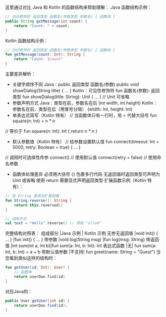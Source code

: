 这里通过对比 Java 和 Kotlin 的函数结构来帮助理解：
Java 函数结构示例：
```java
// 访问修饰符 返回类型 函数名(参数类型 参数名) { 函数体 }
public String getMessage(int count) {
    return "Count: " + count;
}
```
Kotlin 函数结构示例：
```kotlin
// 访问修饰符 返回类型 函数名(参数类型 参数名) { 函数体 }
fun getMessage(count: Int): String {
    return "Count: $count"
}
```
主要差异解析：
- 关键字顺序不同 Java：public 返回类型 函数名(参数)
public void showDialog(String title) { ... }
Kotlin：可见性修饰符 fun 函数名(参数): 返回类型
fun showDialog(title: String): Unit { ... } // Unit 可省略
- 参数声明方式 Java：类型在前，参数名在后
(int width, int height)
Kotlin：参数名在前，类型在后（用冒号分隔）
(width: Int, height: Int)
- 单表达式简写（Kotlin 特有）
// 当函数体只有一行时，用 = 代替大括号
fun square(n: Int) = n * n

// 等价于
fun square(n: Int): Int {
return n * n
}
- 默认参数值（Kotlin 特有）
// 给参数设置默认值
fun connect(timeout: Int = 5000, retry: Boolean = true) {
...
}

// 调用时可选择性传参
connect() // 使用默认值
connect(retry = false) // 使用命名参数
- 函数体处理差异
必须用大括号 {} 包裹多行代码
无返回值时返回类型可声明为 Unit 或省略
使用 return 需要显式声明返回类型
扩展函数示例（Kotlin 特有）：
```kotlin
// 给 String 类添加扩展函数
fun String.reverse(): String {
    return this.reversed()
}

// 调用方式
val text = "Hello".reverse() // 得到 "olleH"
```
完整结构对照表：
组成部分           |Java 示例                    | Kotlin 示例
无参无返回值          |void init() { ... }         |fun init() { ... }
带参数             |void log(String msg)         |fun log(msg: String)
带返回值 |int sum(int a, int b)|fun sum(a: Int, b: Int): Int
表达式函数 |无| fun sum(a: Int, b: Int) = a + b
带默认值参数 |不支持| fun greet(name: String = "Guest")
当您看到类似这样的结构时：
```kotlin
fun getUser(id: Int): User? {
    // 函数体
    return userDao.find(id)
}
```
对应Java的：
```java
public User getUser(int id) {
    return userDao.find(id);
}
```
